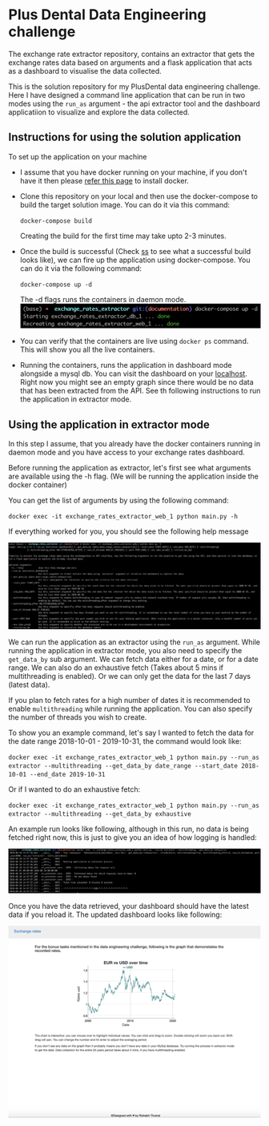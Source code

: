 # Plus Dental Data Engineering challenge
The exchange rate extractor repository, contains an extractor that gets the exchange rates data based on arguments and a flask application that acts as a dashboard to visualise the data collected.

This is the solution repository for my PlusDental data engineering challenge. Here I have designed a command line application that can be run in two modes using the `run_as` argument - the api extractor tool and the dashboard applicatiion to visualize and explore the data collected.



## Instructions for using the solution application
To set up the application on your machine
* I assume that you have docker running on your machine, if you don't have it then please [refer this page](https://docs.docker.com/get-docker/) to install docker.
* Clone this repository on your local and then use the docker-compose to build the target solution image. You can do it via this command:

    `docker-compose build` 
    
    Creating the build for the first time may take upto 2-3 minutes.
* Once the build is successful (Check [ss](https://raw.githubusercontent.com/rtspeaks360/exchange_rates_extractor/documentation/ss/docker-build.png) to see what a successful build looks like), we can fire up the application using docker-compose. You can do it via the following command: 

  `docker-compose up -d` 

  The -d flags runs the containers in daemon mode.
  <img src="https://raw.githubusercontent.com/rtspeaks360/exchange_rates_extractor/documentation/ss/docker%20compose.png">
* You can verify that the containers are live using `docker ps` command. This will show you all the live containers.
* Running the containers, runs the application in dashboard mode alongside a mysql db. You can visit the dashboard on your [localhost](http://0.0.0.0:8000). Right now you might see an empty graph since there would be no data that has been extracted from the API. See th following instructions to run the application in extractor mode.



## Using the application in extractor mode
In this step I assume, that you already have the docker containers running in daemon mode and you have access to your exchange rates dashboard.

Before running the application as extractor, let's first see what arguments are available using the -h flag. (We will be running the application inside the docker container)

You can get the list of arguments by using the following command:

  `docker exec -it exchange_rates_extractor_web_1 python main.py -h`

If everything worked for you, you should see the following help message
 
<img src='https://raw.githubusercontent.com/rtspeaks360/exchange_rates_extractor/documentation/ss/cmd%20docstrings.png'>

We can run the application as an extractor using the `run_as` argument. While running the application in extractor mode, you also need to specify the `get_data_by` sub argument. We can fetch data either for a date, or for a date range. We can also do an exhaustive fetch (Takes about 5 mins if multithreading is enabled). Or we can only get the data for the last 7 days (latest data).

If you plan to fetch rates for a high number of dates it is recommended to enable `multithreading` while running the application. You can also specify the number of threads you wish to create.

To show you an example command, let's say I wanted to fetch the data for the date range 2018-10-01 - 2019-10-31, the command would look like:

  `docker exec -it exchange_rates_extractor_web_1 python main.py --run_as extractor --multithreading --get_data_by date_range --start_date 2018-10-01 --end_date 2019-10-31`

Or if I wanted to do an exhaustive fetch:

`docker exec -it exchange_rates_extractor_web_1 python main.py --run_as extractor --multithreading --get_data_by exhaustive`

An example run looks like following, although in this run, no data is being fetched right now, this is just to give you an idea of how logging is handled:


<img src="https://raw.githubusercontent.com/rtspeaks360/exchange_rates_extractor/documentation/ss/example-run-extractor.png">


Once you have the data retrieved, your dashboard should have the latest data if you reload it. The updated dashboard looks like following:


<img src="https://raw.githubusercontent.com/rtspeaks360/exchange_rates_extractor/documentation/ss/example%20dashboard.png">
